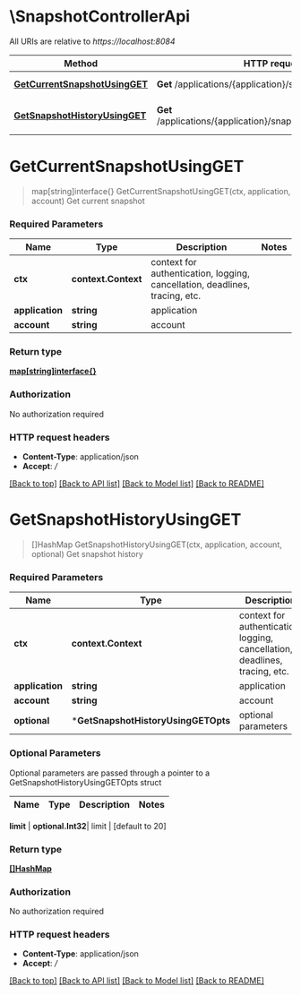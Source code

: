 # \SnapshotControllerApi

All URIs are relative to *https://localhost:8084*

Method | HTTP request | Description
------------- | ------------- | -------------
[**GetCurrentSnapshotUsingGET**](SnapshotControllerApi.md#GetCurrentSnapshotUsingGET) | **Get** /applications/{application}/snapshots/{account} | Get current snapshot
[**GetSnapshotHistoryUsingGET**](SnapshotControllerApi.md#GetSnapshotHistoryUsingGET) | **Get** /applications/{application}/snapshots/{account}/history | Get snapshot history


# **GetCurrentSnapshotUsingGET**
> map[string]interface{} GetCurrentSnapshotUsingGET(ctx, application, account)
Get current snapshot

### Required Parameters

Name | Type | Description  | Notes
------------- | ------------- | ------------- | -------------
 **ctx** | **context.Context** | context for authentication, logging, cancellation, deadlines, tracing, etc.
  **application** | **string**| application | 
  **account** | **string**| account | 

### Return type

[**map[string]interface{}**](interface{}.md)

### Authorization

No authorization required

### HTTP request headers

 - **Content-Type**: application/json
 - **Accept**: */*

[[Back to top]](#) [[Back to API list]](../README.md#documentation-for-api-endpoints) [[Back to Model list]](../README.md#documentation-for-models) [[Back to README]](../README.md)

# **GetSnapshotHistoryUsingGET**
> []HashMap GetSnapshotHistoryUsingGET(ctx, application, account, optional)
Get snapshot history

### Required Parameters

Name | Type | Description  | Notes
------------- | ------------- | ------------- | -------------
 **ctx** | **context.Context** | context for authentication, logging, cancellation, deadlines, tracing, etc.
  **application** | **string**| application | 
  **account** | **string**| account | 
 **optional** | ***GetSnapshotHistoryUsingGETOpts** | optional parameters | nil if no parameters

### Optional Parameters
Optional parameters are passed through a pointer to a GetSnapshotHistoryUsingGETOpts struct

Name | Type | Description  | Notes
------------- | ------------- | ------------- | -------------


 **limit** | **optional.Int32**| limit | [default to 20]

### Return type

[**[]HashMap**](HashMap.md)

### Authorization

No authorization required

### HTTP request headers

 - **Content-Type**: application/json
 - **Accept**: */*

[[Back to top]](#) [[Back to API list]](../README.md#documentation-for-api-endpoints) [[Back to Model list]](../README.md#documentation-for-models) [[Back to README]](../README.md)

